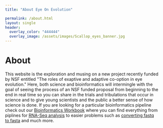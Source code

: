 ```yaml
---
title: "About Eye On Evolution"

permalink: /about.html
layout: single
header:
  overlay_color: "444444"
  overlay_image: /assets/images/Scallop_eyes_banner.jpg
---
```

# About

This website is the exploration and musing on a new project recently funded by NSF entitled "The roles of exaptive and adaptive co-option in eye evolution."  Here, both science and bioinformatics will intermingle with the goal of seeing the process of an NSF funded proposal from beginning to the end in real time so you can share in the trials and tribulations that occur in science and to give young scientists and the public a better sense of how science is  done.  If you are looking for a particular bioinformatics pipeline check out our [Bioinformatics Workbook](https://isugenomics.github.io/bioinformatics-workbook/) where you can find everything from piplines for [RNA-Seq analysis](https://isugenomics.github.io/bioinformatics-workbook/dataAnalysis/RNA-Seq/RNA-SeqIntro/RNAseq-using-a-genome.html) to easier problems such as [converting fastq to fasta](https://isugenomics.github.io/bioinformatics-workbook/dataWrangling/fastaq-manipulations/converting-fastq-format-to-fasta.html) and much more.  
